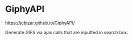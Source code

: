 # GiphyAPI

https://jebizar.github.io/GiphyAPI/

Generate GIFS via ajax calls that are inputted in search box.
